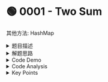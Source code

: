 # 🟢 0001 - Two Sum

其他方法: HashMap

<details>

<summary>题目描述</summary>

Given an array of integers <mark style="color:blue;">`nums`</mark> and an integer <mark style="color:orange;">`target`</mark>, return _<mark style="color:orange;">**indices**</mark> of the two numbers such that they add up to `target`_.

You may assume that each input would have _<mark style="color:orange;">**exactly**</mark>_<mark style="color:orange;">** **</mark><mark style="color:orange;">**one solution**</mark><mark style="color:orange;">,</mark> and you may not use the _same_ element twice.

You can return the answer in any order.

&#x20;

**Example 1:**

<pre><code><strong>Input: nums = [2,7,11,15], target = 9
</strong><strong>Output: [0,1]
</strong><strong>Explanation: Because nums[0] + nums[1] == 9, we return [0, 1].
</strong></code></pre>

</details>

<details>

<summary>解题思路</summary>

<mark style="background-color:orange;">**Preparation**</mark>

* &#x20;**建立 **<mark style="color:red;">**helper class**</mark>** : pair**&#x20;
  * 因为最终要return的是 index, not value => 所以hash/建pair
  * 记得要implement comparable因为要sort之后的 pair array
* &#x20;**Iterate initial array to form an Pair Array => sort**

<mark style="background-color:orange;">**Two Pointers的体现**</mark>

1. left & right pointers are the index 0 & n-1
2. retrieve the value of the corresponding index to get the SUM
3. 两个pointers 对撞相向移动 SUM 和 TARGET 作比较
   1. 如果target == sum => return the index
   2. 如果target > sum =>  left pointer递增
   3. 如果target < sum => right pointer递增

</details>

<details>

<summary>Code Demo</summary>

```java
class Solution {
    public int[] twoSum(int[] nums, int target) {
        // S1: populate the array to Pair objects
        int n = nums.length;
        Pair[] pairs = new Pair[n];
        
        for (int i = 0; i < n; i++) {
            pairs[i] = new Pair(i, nums[i]);  // ---- O(n)
        }
        // S2: sort the pairs array 
        Arrays.sort(pairs);                   // ---- O(nlogn)
        
        // S3: Two Pointers
        int left = 0;
        int right = n - 1;
        
        for (int i = 0; i < nums.length; i++) { // worst case: ---- O(n)

            int sum = pairs[left].value + pairs[right].value;

            if (sum == target) {
                return new int[]{pairs[left].index, pairs[right].index};
            } else if ( sum < target) {
                left ++;
            } else {
                right--;
            }
        }
        return null;
    }

    static class Pair implements Comparable<Pair> {
        int value;
        int index;

        Pair(int index, int value) {
            this.value = value;
            this.index = index;
        }

        public int compareTo(Pair anotherPair) {
            // need to return
            return Integer.compare(this.value, anotherPair.value);
        }

    }
}
```

</details>

<details>

<summary>Code Analysis</summary>

Time Complexity:&#x20;

* The dominant factor in the time complexity is the <mark style="color:yellow;">**sorting step**</mark>, which takes <mark style="color:yellow;">O(nlogn)</mark> time complexity due to the use of the Arrays.sort() method.&#x20;
* The rest of the operations in the function, including the two-pointers traversal, are linear, contributing O(n) to the time complexity.&#x20;
* Therefore, the overall time complexity is <mark style="color:red;">**O(n log n)**</mark> due to the sorting.

Space Complexity:&#x20;

* The space complexity is determined by the additional space used to create the pairs array of Pair objects.
* &#x20;This array requires O(n) space, where n is the number of elements in the nums array.&#x20;
* The rest of the memory usage is relatively constant, with no significant increase as the input size grows. Therefore, the overall space complexity is O(n).

</details>

<details>

<summary> Key Points</summary>

1. 辅助class <mark style="background-color:blue;">`static class Pair implements Comparable<Pair>`</mark>

* The <mark style="color:yellow;">**compareTo method**</mark> compares the values of two Pair objects and returns a negative value if the current object's value is less than the other object's value, a positive value if it's greater, and zero if they are equal. This comparison logic is essential for sorting the array of Pair objects.
* When we use Arrays.sort(pairs) to sort the array of Pair objects, the sorting algorithm uses the compareTo method to determine the order of the objects. This is why the compareTo method is crucial in defining how the objects should be sorted.

2. Array的建立  Pair\[] pairs = new Pair\[n];  pass in the element number

</details>



